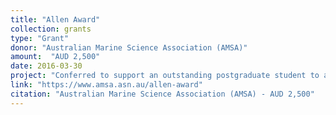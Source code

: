 ```yaml
---
title: "Allen Award"
collection: grants
type: "Grant"
donor: "Australian Marine Science Association (AMSA)"
amount:  "AUD 2,500"
date: 2016-03-30
project: "Conferred to support an outstanding postgraduate student to attend an international conference, in any field of marine science, with the aim of providing the student with the opportunity to gain international experience and contacts. Used to travel to the 4<sup>th</sup> International Marine Conservation Congress (IMCC4), Canada."
link: "https://www.amsa.asn.au/allen-award"
citation: "Australian Marine Science Association (AMSA) - AUD 2,500"
---
```

